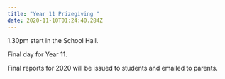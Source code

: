```yaml
---
title: "Year 11 Prizegiving "
date: 2020-11-10T01:24:40.284Z
---
```

1.30pm start in the School Hall. 

Final day for Year 11.

Final reports for 2020 will be issued to students and emailed to parents.